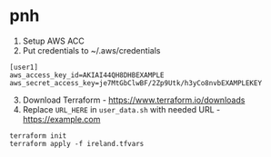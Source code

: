 # pnh

1. Setup AWS ACC
2. Put credentials to ~/.aws/credentials
```
[user1]
aws_access_key_id=AKIAI44QH8DHBEXAMPLE
aws_secret_access_key=je7MtGbClwBF/2Zp9Utk/h3yCo8nvbEXAMPLEKEY
```
3. Download Terraform - https://www.terraform.io/downloads
4. Replace `URL_HERE` in `user_data.sh` with needed URL - https://example.com
```
terraform init
terraform apply -f ireland.tfvars
```
